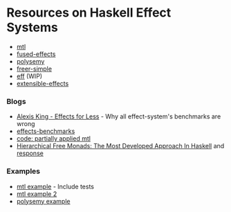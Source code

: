 Resources on Haskell Effect Systems
===================================

- [mtl](https://hackage.haskell.org/package/mtl)
- [fused-effects](https://hackage.haskell.org/package/fused-effects)
- [polysemy](https://hackage.haskell.org/package/polysemy)
- [freer-simple](https://hackage.haskell.org/package/freer-simple)
- [eff](https://github.com/hasura/eff) (WIP)
- [extensible-effects](https://hackage.haskell.org/package/extensible-effects)

### Blogs

- [Alexis King - Effects for Less](https://www.youtube.com/watch?v=0jI-AlWEwYI) - Why all effect-system's benchmarks are wrong
- [effects-benchmarks](https://github.com/patrickt/effects-benchmarks)
- [code: partially applied mtl](https://www.reddit.com/r/haskell/comments/ggm494/hierarchical_free_monads_mostly_pointless/fq46eqx/)
- [Hierarchical Free Monads: The Most Developed Approach In Haskell](https://github.com/graninas/hierarchical-free-monads-the-most-developed-approach-in-haskell/blob/master/README.md) and [response](https://github.com/effectfully/sketches/tree/master/hierarchical-free-monads-mostly-pointless)

### Examples

- [mtl example](https://github.com/lexi-lambda/mtl-style-example) - Include tests
- [mtl example 2](https://github.com/felixmulder/haskell-in-production)
- [polysemy example](https://github.com/chiroptical/polysemy-playground)
